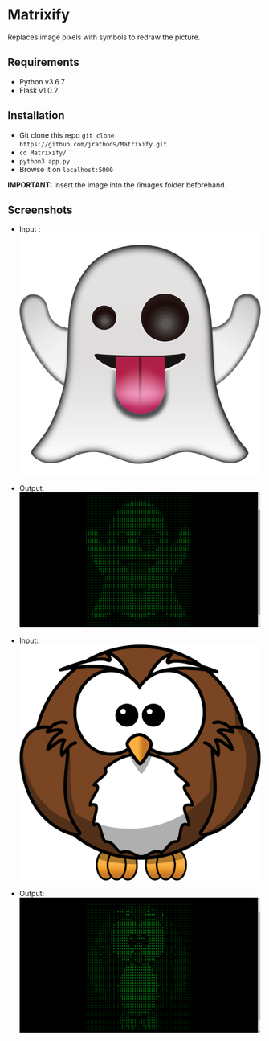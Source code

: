 # Matrixify
Replaces image pixels with symbols to redraw the picture.

## Requirements
* Python v3.6.7
* Flask v1.0.2

## Installation
 - Git clone this repo `git clone https://github.com/jrathod9/Matrixify.git`
 - `cd Matrixify/`
 - `python3 app.py`
 -  Browse it on `localhost:5000`
 
<b>IMPORTANT:</b> Insert the image into the /images folder beforehand.

## Screenshots
- Input : 
![Ghostinput](static/ghost.png?raw=true "Ghostinput")

- Output:
![Ghostoutput](screenshots/ghost_res.png?raw=true "Ghostoutput")

- Input:
![Owlinput](static/owl.png?raw=true "Owlinput")

- Output:
![Owloutput](screenshots/owl_res.png?raw=true "Owloutput")
